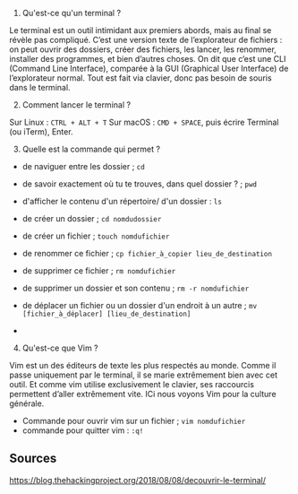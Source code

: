 1. Qu'est-ce qu'un terminal ? 

Le terminal est un outil intimidant aux premiers abords, mais au final se révèle pas compliqué. C’est une version texte de l’explorateur de fichiers : on peut ouvrir des dossiers, créer des fichiers, les lancer, les renommer, installer des programmes, et bien d’autres choses. On dit que c’est une CLI (Command Line Interface), comparée à la GUI (Graphical User Interface) de l’explorateur normal. Tout est fait via clavier, donc pas besoin de souris dans le terminal.

2. Comment lancer le terminal ? 

Sur Linux : `CTRL + ALT + T`
Sur macOS : `CMD + SPACE`, puis écrire Terminal (ou iTerm), Enter.

3. Quelle est la commande qui permet ? 
  - de naviguer entre les dossier ; `cd`
  - de savoir exactement où tu te trouves, dans quel dossier ? ; `pwd`
  - d'afficher le contenu d'un répertoire/ d'un dossier : `ls`
  - de créer un dossier ; `cd nomdudossier`
  - de créer un fichier ; `touch nomdufichier`
  - de renommer ce fichier ; `cp fichier_à_copier lieu_de_destination`
  - de supprimer ce fichier ; `rm nomdufichier`
  - de supprimer un dossier et son contenu ; `rm -r nomdufichier`
  - de déplacer un fichier ou un dossier d'un endroit à un autre ; `mv [fichier_à_déplacer] [lieu_de_destination]`
  
  - 
  
  4. Qu'est-ce que Vim ? 
  
Vim est un des éditeurs de texte les plus respectés au monde. Comme il passe uniquement par le terminal, il se marie extrêmement bien avec cet outil. Et comme vim utilise exclusivement le clavier, ses raccourcis permettent d’aller extrêmement vite. ICi nous voyons Vim pour la culture générale.

- Commande pour ouvrir vim sur un fichier ; `vim nomdufichier`
- commande pour quitter vim : `:q!`

## Sources

https://blog.thehackingproject.org/2018/08/08/decouvrir-le-terminal/
  
